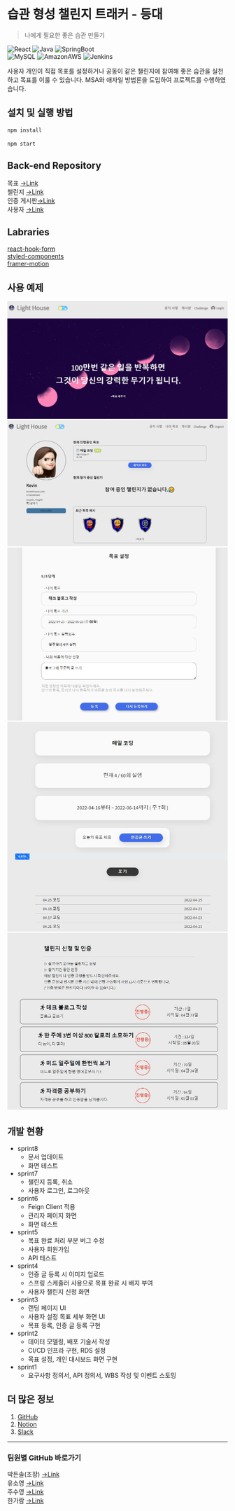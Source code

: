 # 습관 형성 챌린지 트래커 - 등대
> 나에게 필요한 좋은 습관 만들기

![React](https://img.shields.io/badge/react-%2320232a.svg?style=for-the-badge&logo=react&logoColor=%2361DAFB)
![Java](https://img.shields.io/badge/Java-007396.svg?&style=for-the-badge&logo=Java&logoColor=white)
![SpringBoot](https://img.shields.io/badge/SpringBoot-6DB33F.svg?&style=for-the-badge&logo=SpringBoot&logoColor=white)   
![MySQL](https://img.shields.io/badge/MySQL-4479A1.svg?&style=for-the-badge&logo=MySQL&logoColor=white)
![AmazonAWS](https://img.shields.io/badge/AmazonAWS-FF9900.svg?&style=for-the-badge&logo=AmazonAWS&logoColor=white)
![Jenkins](https://img.shields.io/badge/Jenkins-D24939.svg?&style=for-the-badge&logo=Jenkins&logoColor=white)

사용자 개인이 직접 목표를 설정하거나 공동이 같은 챌린지에 참여해 좋은 습관을 실천하고 목표를 이룰 수 있습니다. MSA와 애자일 방법론을 도입하여 프로젝트를 수행하였습니다.


## 설치 및 실행 방법


```sh
npm install
```
```sh
npm start
```

## Back-end Repository
목표 [→Link](https://github.com/emsthf/light-house_back-goal.git)   
챌린지 [→Link](https://github.com/emsthf/light-house_back-challenge2.git)   
인증 게시판[→Link](https://github.com/emsthf/light-house_back-post.git)   
사용자 [→Link](https://github.com/emsthf/light-house_back-user2.git)

## Labraries
[react-hook-form](https://react-hook-form.com/)    
[styled-components](https://styled-components.com/)   
[framer-motion](https://www.framer.com/motion/)

## 사용 예제
![메인 화면](https://github.com/rivera00255/lighthouse/blob/main/%ED%99%94%EB%A9%B4%20%EC%BA%A1%EC%B2%98%202022-04-25%20115034.jpg?raw=true)   
![대시보드](https://github.com/rivera00255/lighthouse/blob/main/%ED%99%94%EB%A9%B4%20%EC%BA%A1%EC%B2%98%202022-04-25%20115221.jpg?raw=true)   
![목표 설정](https://github.com/rivera00255/lighthouse/blob/main/%ED%99%94%EB%A9%B4%20%EC%BA%A1%EC%B2%98%202022-04-25%20115321.jpg?raw=true)   
![목표 세부](https://github.com/rivera00255/lighthouse/blob/main/%ED%99%94%EB%A9%B4%20%EC%BA%A1%EC%B2%98%202022-04-25%20115514.jpg?raw=true)   
![챌린지](https://github.com/rivera00255/lighthouse/blob/main/%ED%99%94%EB%A9%B4%20%EC%BA%A1%EC%B2%98%202022-04-25%20115411.jpg?raw=true)   



## 개발 현황

* sprint8
    * 문서 업데이트
    * 화면 테스트
* sprint7
    * 챌린지 등록, 취소
    * 사용자 로그인, 로그아웃
* sprint6
    * Feign Client 적용
    * 관리자 페이지 화면
    * 화면 테스트
* sprint5
    * 목표 완료 처리 부분 버그 수정
    * 사용자 회원가입
    * API 테스트
* sprint4
    * 인증 글 등록 시 이미지 업로드
    * 스프링 스케줄러 사용으로 목표 완료 시 배지 부여
    * 사용자 챌린지 신청 화면
* sprint3
    * 랜딩 페이지 UI
    * 사용자 설정 목표 세부 화면 UI
    * 목표 등록, 인증 글 등록 구현
* sprint2
    * 데이터 모델링, 배포 기술서 작성
    * CI/CD 인프라 구현, RDS 설정
    * 목표 설정, 개인 대시보드 화면 구현
* sprint1
    * 요구사항 정의서, API 정의서, WBS 작성 및 이벤트 스토밍

## 더 많은 정보  
1. [GitHub](https://github.com/emsthf/light-house_planer)
2. [Notion](https://www.notion.so/Final-Team-Project-c0ddf0a6a2fc409a8b9e87dde8b7068d)
3. [Slack](https://app.slack.com/workspace-signin?redir=%2Fgantry%2Fauth%3Fapp%3Dclient%26lc%3D1649228767%26return_to%3D%252Fclient%252FT0315A0TSJV%252FC030L19Q6UW%26teams%3D)   

***
### 팀원별 GitHub 바로가기   
박든솔(조장) [→Link](https://github.com/emsthf)   
유소영 [→Link](https://github.com/NL-ysy)   
주수영 [→Link](https://github.com/jsy11618)   
한가람 [→Link](https://github.com/rivera00255)
